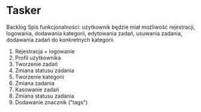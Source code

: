 # Tasker

Backlog Spis funkcjonalności: użytkownik będzie miał możliwość rejestracji, logowania, dodawania kategorii, edytowania zadań, usuwania zadania, dodawania zadań do konkretnych kategorii.


1. Rejestracja + logowanie
2. Profil użytkownika
3. Tworzenie zadań
4. Zmiana statusu zadania
5. Tworzenie kategorii
6. Zmiana zadania
7. Kasowanie zadań
8. Zmiana statusu zadania
9. Dodawanie znacznik ("tags")







